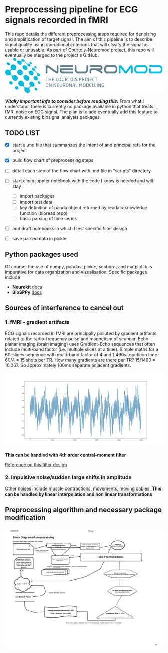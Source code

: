 # Preprocessing pipeline for ECG signals recorded in fMRI #

This repo details the different preprocessing steps required for denoising and amplification of target signal. 
The aim of this pipeline is to describe signal quality using operational criterions that will clssify the signal as usable or unusable.
As part of Courtois-Neuromod project, this repo will eventually be merged to the project's GitHub. ![Neuromod](logo-vector-rgb.png)

___Vitally important info to consider before reading this:___ From what I understand, there is currently no package available in python that treats fMRI noise on ECG signal. The plan is to add eventually add this feature to currently existing biosignal analysis packages.

## TODO LIST ##
- [x] start a .md file that summarizes the intent of and principal refs for the project
- [x] build flow chart of preprocessing steps
- [ ] detail each step of the flow chart with .md file in "scripts" directory
- [ ] start clean jupyter notebook with the code I know is needed and will stay
	- [ ] import packages
	- [ ] import test data
	- [ ] key definition of panda object returned by readacqknowledge function (bioread repo)
	- [ ] basic parsing of time series
- [ ] add draft notebooks in which I test specific filter design
- [ ] save parsed data in pickle



## Python packages used ##
Of course, the use of numpy, pandas, pickle, seaborn, and matplotlib is imperative for data organization and vizualisation.
Specific packages include
* __Neurokit__ [docs](https://www.neurokit.readthedocs.io/en/latest/)
* __BioSPPy__ [docs](https://www.biosppy.readthedocs.io/en/stable/)



## Sources of interference to cancel out ##

### 1. fMRI - gradient artifacts ###
ECG signals recorded in fMRI are principally polluted by gradient artifacts related to the radio-frequency pulse and magnetism of scanner. Echo-planar imaging (brain imaging) uses Gradient-Echo sequences that often include multi-band factor (i.e. multiple slices at a time). Simple maths for a 60-slices sequence with multi-band factor of 4 and 1,490s repetition time : 60/4 = 15 shots per TR. How many gradients are there per TR? 15/1490 = 10.067. So approximately 100ms separate adjacent gradients.

![Polluted ECG](polluted-ecg-example.jpg "polluted ECG")

**This can be handled with 4th order central-moment filter** 

[Reference on this filter design](https://www.ncbi.nlm.nih.gov/pubmed/28981438/)

### 2. Impulsive noise/sudden large shifts in amplitude ###

Other noises include muscle contractions, movements, moving cables. 
**This can be handled by linear interpolation and non linear transformations**



## Preprocessing algorithm and necessary package modification ##

![overall structure](preproc-flow-chart.jpg)




